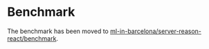 # Benchmark

The benchmark has been moved to [ml-in-barcelona/server-reason-react/benchmark](https://github.com/ml-in-barcelona/fullstack-reason-react-demo/tree/main/benchmark).
